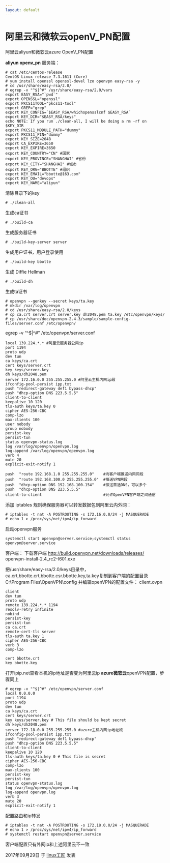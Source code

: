 ```yaml
---
layout: default
---
```


# 阿里云和微软云openV_PN配置

阿里云aliyun和微软云azure OpenV_PN配置

**aliyun openv_pn**
服务端：

```
# cat /etc/centos-release
CentOS Linux release 7.3.1611 (Core)
# yum install openssl openssl-devel lzo openvpn easy-rsa -y
# cd /usr/share/easy-rsa/2.0/
# egrep -v "^$|^#" /usr/share/easy-rsa/2.0/vars 
export EASY_RSA="`pwd`"
export OPENSSL="openssl"
export PKCS11TOOL="pkcs11-tool"
export GREP="grep"
export KEY_CONFIG=`$EASY_RSA/whichopensslcnf $EASY_RSA`
export KEY_DIR="$EASY_RSA/keys"
echo NOTE: If you run ./clean-all, I will be doing a rm -rf on $KEY_DIR
export PKCS11_MODULE_PATH="dummy"
export PKCS11_PIN="dummy"
export KEY_SIZE=2048
export CA_EXPIRE=3650
export KEY_EXPIRE=3650
export KEY_COUNTRY="CN" #国家
export KEY_PROVINCE="SHANGHAI" #省份
export KEY_CITY="SHANGHAI" #城市
export KEY_ORG="BBOTTE" #组织
export KEY_EMAIL="bbotte@163.com"
export KEY_OU="devops"
export KEY_NAME="aliyun"
```

清除目录下的key

```
# ./clean-all
```

生成ca证书

```
# ./build-ca
```

生成服务器证书

```
# ./build-key-server server
```

生成用户证书，用户登录使用

```
# ./build-key bbotte
```

生成 Diffie Hellman

```
# ./build-dh
```

生成ta证书

```
# openvpn --genkey --secret keys/ta.key
# mkdir /var/log/openvpn
# cd /usr/share/easy-rsa/2.0/keys 
# cp ca.crt server.crt server.key dh2048.pem ta.key /etc/openvpn/keys/
# cp /usr/share/doc/openvpn-2.4.3/sample/sample-config-files/server.conf /etc/openvpn/
```

egrep -v “^$|^#” /etc/openvpn/server.conf

```
local 139.224.*.* #阿里云服务器公网ip
port 1194
proto udp
dev tun
ca keys/ca.crt
cert keys/server.crt
key keys/server.key
dh keys/dh2048.pem
server 172.16.0.0 255.255.255.0 #阿里云主机内网ip段
ifconfig-pool-persist ipp.txt
push "redirect-gateway def1 bypass-dhcp"
push "dhcp-option DNS 223.5.5.5"
client-to-client
keepalive 10 120
tls-auth keys/ta.key 0
cipher AES-256-CBC
comp-lzo
max-clients 100
user nobody
group nobody
persist-key
persist-tun
status openvpn-status.log
log /var/log/openvpn/openvpn.log
log-append /var/log/openvpn/openvpn.log
verb 4
mute 20
explicit-exit-notify 1
```

```
push  "route 192.168.1.0 255.255.255.0"    #向客户端推送内网网段
push  "route 192.168.100.0 255.255.255.0"  #推送VPN网段
push  "dhcp-option DNS 192.168.100.154"    #推送首选DNS，可以多个
push  "dhcp-option DNS 223.5.5.5"
client-to-client                           #允许OpenVPN客户端之间通信
```

添加 iptables 规则确保服务器可以转发数据包到阿里云内外网：

```
# iptables -t nat -A POSTROUTING -s 172.16.0.0/24 -j MASQUERADE
# echo 1 > /proc/sys/net/ipv4/ip_forward
```

启动openvpn服务

```
systemctl start openvpn@server.service;systemctl status openvpn@server.service
```

客户端：
下载客户端 <http://build.openvpn.net/downloads/releases/>
openvpn-install-2.4_rc2-I601.exe

把/usr/share/easy-rsa/2.0/keys目录中，ca.crt,bbotte.crt,bbotte.csr.bbotte.key,ta.key复制到客户端的配置目录
C:\Program Files\OpenVPN\config
并编辑openVPN的配置文件：
client.ovpn

```
client
dev tun
proto udp
remote 139.224.*.* 1194
resolv-retry infinite
nobind
persist-key
persist-tun
ca ca.crt
remote-cert-tls server
tls-auth ta.key 1
cipher AES-256-CBC
verb 3
comp-lzo
 
cert bbotte.crt
key bbotte.key
```

打开ipip.net查看本机的ip地址是否变为阿里云ip
**azure微软云**openVPN配置，步骤同上

```
# egrep -v "^$|^#" /etc/openvpn/server.conf 
local 0.0.0.0
port 1194
proto udp
dev tun
ca keys/ca.crt
cert keys/server.crt
key keys/server.key # This file should be kept secret
dh keys/dh2048.pem
server 172.18.0.0 255.255.255.0 #azure主机内网ip地址段
ifconfig-pool-persist ipp.txt
push "redirect-gateway def1 bypass-dhcp"
push "dhcp-option DNS 223.5.5.5"
client-to-client
keepalive 10 120
tls-auth keys/ta.key 0 # This file is secret
cipher AES-256-CBC
comp-lzo
max-clients 100
persist-key
persist-tun
status openvpn-status.log
log /var/log/openvpn/openvpn.log
log-append openvpn.log
verb 3
mute 20
explicit-exit-notify 1
```

配置路由和ip转发

```
# iptables -t nat -A POSTROUTING -s 172.18.0.0/24 -j MASQUERADE
# echo 1 > /proc/sys/net/ipv4/ip_forward
# systemctl restart openvpn@server.service
```

客户端配置只有外网ip和上述阿里云不一致

2017年09月29日 于 [linux工匠](http://www.bbotte.com/) 发表